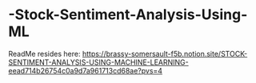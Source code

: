 # -Stock-Sentiment-Analysis-Using-ML

ReadMe resides here: <https://brassy-somersault-f5b.notion.site/STOCK-SENTIMENT-ANALYSIS-USING-MACHINE-LEARNING-eead714b26754c0a9d7a961713cd68ae?pvs=4>
